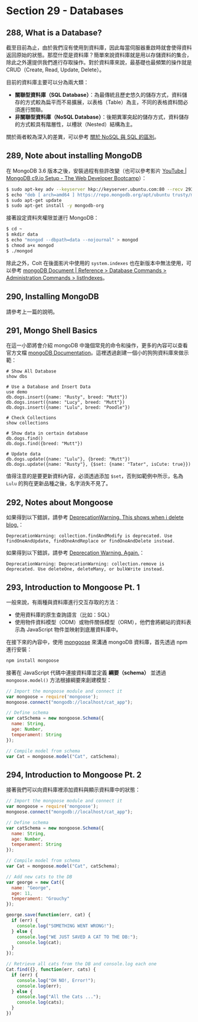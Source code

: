 # Section 29 - Databases

## 288, What is a Database?

截至目前為止，由於我們沒有使用到資料庫，因此每當伺服器重啟時就會使得資料返回原始的狀態。那麼什麼是資料庫？簡單來說資料庫就是用以存儲資料的集合，除此之外還提供我們進行存取操作。對於資料庫來說，最基礎也最頻繁的操作就是 CRUD（Create, Read, Update, Delete）。

目前的資料庫主要可以分為兩大類：

- **關聯型資料庫（SQL Database）**：為最傳統且歷史悠久的儲存方式，資料儲存的方式較為扁平而不易擴展，以表格（Table）為主，不同的表格資料間必須進行關聯。
- **非關聯型資料庫（NoSQL Database）**：後期異軍突起的儲存方式，資料儲存的方式較具有階層性，以槽狀（Nested）結構為主。

關於兩者較為深入的差異，可以參考 [關於 NoSQL 與 SQL 的區別](https://read01.com/GPnEx.html)。

## 289, Note about installing MongoDB

在 MongoDB 3.6 版本之後，安裝過程有些許改變（也可以參考影片 [YouTube | MongoDB c9.io Setup - The Web Developer Bootcamp](https://www.youtube.com/watch?v=b089GmAvUyQ)）：

```bash
$ sudo apt-key adv --keyserver hkp://keyserver.ubuntu.com:80 --recv 2930ADAE8CAF5059EE73BB4B58712A2291FA4AD5
$ echo "deb [ arch=amd64 ] https://repo.mongodb.org/apt/ubuntu trusty/mongodb-org/3.6 multiverse" | sudo tee /etc/apt/sources.list.d/mongodb-org-3.6.list
$ sudo apt-get update
$ sudo apt-get install -y mongodb-org
```

接著設定資料夾權限並運行 MongoDB：

```bash
$ cd ~
$ mkdir data
$ echo "mongod --dbpath=data --nojournal" > mongod
$ chmod a+x mongod
$ ./mongod
```

除此之外，Colt 在後面影片中使用的 `system.indexes` 也在新版本中無法使用，可以參考 [mongoDB Document | Reference > Database Commands > Administration Commands > listIndexes](https://docs.mongodb.com/manual/reference/command/listIndexes/#dbcmd.listIndexes)。

## 290, Installing MongoDB

請參考上一篇的說明。

## 291, Mongo Shell Basics

在這一小節將會介紹 mongoDB 中幾個常見的命令和操作，更多的內容可以查看官方文檔 [mongoDB Documentation](https://docs.mongodb.com/manual/)。這裡透過創建一個小的狗狗資料庫來做示範：

```
# Show All Database
show dbs

# Use a Database and Insert Data
use demo
db.dogs.insert({name: "Rusty", breed: "Mutt"})
db.dogs.insert({name: "Lucy", breed: "Mutt"})
db.dogs.insert({name: "Lulu", breed: "Poodle"})

# Check Collections
show collections

# Show data in certain database
db.dogs.find()
db.dogs.find({breed: "Mutt"})

# Update data
db.dogs.update({name: "Lulu"}, {breed: "Mutt"})
db.dogs.update({name: "Rusty"}, {$set: {name: "Tater", isCute: true}})
```

值得注意的是要更新資料內容，必須透過添加 `$set`，否則如範例中所示，名為 `Lulu` 的狗在更新品種之後，名字消失不見了。

## 292, Notes about Mongoose

如果得到以下錯誤，請參考 [DeprecationWarning. This shows when i delete blog.](https://www.udemy.com/the-web-developer-bootcamp/learn/v4/questions/5337646)：

```
DeprecationWarning: collection.findAndModify is deprecated. Use findOneAndUpdate, findOneAndReplace or findOneAndDelete instead.
```

如果得到以下錯誤，請參考 [Deprecation Warning. Again.](https://www.udemy.com/the-web-developer-bootcamp/learn/v4/questions/5357964)：

```
DeprecationWarning: DeprecationWarning: collection.remove is deprecated. Use deleteOne, deleteMany, or bulkWrite instead.
```

## 293, Introduction to Mongoose Pt. 1

一般來說，有兩種與資料庫進行交互存取的方法：

- 使用資料庫的原生查詢語言（比如：SQL）
- 使用物件資料模型（ODM）或物件關係模型（ORM），他們會將網站的資料表示為 JavaScript 物件並映射到底層資料庫中。

在接下來的內容中，使用 [mongoose](https://mongoosejs.com/) 來溝通 mongoDB 資料庫，首先透過 npm 進行安裝：

```bash
npm install mongoose
```

接著在 JavaScript 代碼中連接資料庫並定義 **綱要（schema）** 並透過 `mongoose.model()` 方法根據綱要來創建模型：

```javascript
// Import the mongoose module and connect it
var mongoose = require('mongoose');
mongoose.connect("mongodb://localhost/cat_app");

// Define schema
var catSchema = new mongoose.Schema({
  name: String,
  age: Number,
  temperament: String
});

// Compile model from schema
var Cat = mongoose.model("Cat", catSchema);
```

## 294, Introduction to Mongoose Pt. 2

接著我們可以向資料庫裡添加資料與顯示資料庫中的狀態：

```javascript
// Import the mongoose module and connect it
var mongoose = require('mongoose');
mongoose.connect("mongodb://localhost/cat_app");

// Define schema
var catSchema = new mongoose.Schema({
  name: String,
  age: Number,
  temperament: String
});

// Compile model from schema
var Cat = mongoose.model("Cat", catSchema);

// Add new cats to the DB
var george = new Cat({
  name: "George",
  age: 11,
  temperament: "Grouchy"
});

george.save(function(err, cat) {
  if (err) {
    console.log("SOMETHING WENT WRONG!");
  } else {
    console.log("WE JUST SAVED A CAT TO THE DB:");
    console.log(cat);
  }
});

// Retrieve all cats from the DB and console.log each one
Cat.find({}, function(err, cats) {
  if (err) {
    console.log("OH NO!, Error!");
    console.log(err);
  } else {
    console.log("All the Cats ...");
    console.log(cats);
  }
})
```